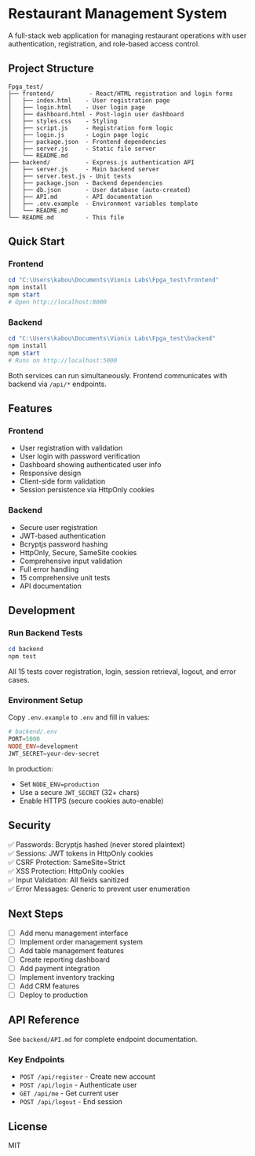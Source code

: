 # Restaurant Management System

A full-stack web application for managing restaurant operations with user authentication, registration, and role-based access control.

## Project Structure

```
Fpga_test/
├── frontend/          - React/HTML registration and login forms
│   ├── index.html    - User registration page
│   ├── login.html    - User login page
│   ├── dashboard.html - Post-login user dashboard
│   ├── styles.css    - Styling
│   ├── script.js     - Registration form logic
│   ├── login.js      - Login page logic
│   ├── package.json  - Frontend dependencies
│   ├── server.js     - Static file server
│   └── README.md
├── backend/          - Express.js authentication API
│   ├── server.js     - Main backend server
│   ├── server.test.js - Unit tests
│   ├── package.json  - Backend dependencies
│   ├── db.json       - User database (auto-created)
│   ├── API.md        - API documentation
│   ├── .env.example  - Environment variables template
│   └── README.md
└── README.md         - This file
```

## Quick Start

### Frontend

```powershell
cd "C:\Users\kabou\Documents\Vionix Labs\Fpga_test\frontend"
npm install
npm start
# Open http://localhost:8000
```

### Backend

```powershell
cd "C:\Users\kabou\Documents\Vionix Labs\Fpga_test\backend"
npm install
npm start
# Runs on http://localhost:5000
```

Both services can run simultaneously. Frontend communicates with backend via `/api/*` endpoints.

## Features

### Frontend
- User registration with validation
- User login with password verification
- Dashboard showing authenticated user info
- Responsive design
- Client-side form validation
- Session persistence via HttpOnly cookies

### Backend
- Secure user registration
- JWT-based authentication
- Bcryptjs password hashing
- HttpOnly, Secure, SameSite cookies
- Comprehensive input validation
- Full error handling
- 15 comprehensive unit tests
- API documentation

## Development

### Run Backend Tests
```powershell
cd backend
npm test
```

All 15 tests cover registration, login, session retrieval, logout, and error cases.

### Environment Setup

Copy `.env.example` to `.env` and fill in values:

```powershell
# backend/.env
PORT=5000
NODE_ENV=development
JWT_SECRET=your-dev-secret
```

In production:
- Set `NODE_ENV=production`
- Use a secure `JWT_SECRET` (32+ chars)
- Enable HTTPS (secure cookies auto-enable)

## Security

✅ Passwords: Bcryptjs hashed (never stored plaintext)  
✅ Sessions: JWT tokens in HttpOnly cookies  
✅ CSRF Protection: SameSite=Strict  
✅ XSS Protection: HttpOnly cookies  
✅ Input Validation: All fields sanitized  
✅ Error Messages: Generic to prevent user enumeration  

## Next Steps

- [ ] Add menu management interface
- [ ] Implement order management system
- [ ] Add table management features
- [ ] Create reporting dashboard
- [ ] Add payment integration
- [ ] Implement inventory tracking
- [ ] Add CRM features
- [ ] Deploy to production

## API Reference

See `backend/API.md` for complete endpoint documentation.

### Key Endpoints

- `POST /api/register` - Create new account
- `POST /api/login` - Authenticate user
- `GET /api/me` - Get current user
- `POST /api/logout` - End session

## License

MIT

